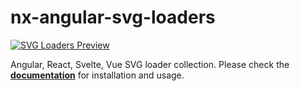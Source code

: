 # nx-angular-svg-loaders

[![SVG Loaders Preview](https://github.com/ngeenx/nx-svg-loaders/blob/main/docs/static/img/nx-svg-loaders-preview.gif?raw=true)](https://ngeenx.github.io/nx-svg-loaders/)

Angular, React, Svelte, Vue SVG loader collection. Please check the **[documentation](https://ngeenx.github.io/nx-svg-loaders/)** for installation and usage.
